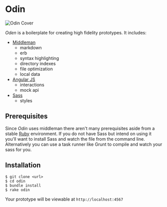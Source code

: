 # Odin

![Odin Cover](http://cdn2.dropmark.com/45280/c63746fd5cd903dd48e59f631dbff9c8fe856259/odin_cover_preview.png)

_Oden_ is a boilerplate for creating high fidelity prototypes. It includes:

- [Middleman](https://github.com/middleman/middleman)
	- markdown
	- erb
	- syntax highlighting
	- directory indexes
	- file optimization
	- local data
- [Angular JS](https://github.com/angular/angular.js)
	- interactions
	- mock api
- [Sass](https://github.com/sass/sass)
	- styles

## Prerequisites

Since _Odin_ uses middleman there aren't many prerequisites aside from a stable [Ruby](http://ruby-lang.org) environment. If you do not have Sass but intend on using it you'll want to install Sass and watch the file from the command line. Alternatively you can use a task runner like Grunt to compile and watch your sass for you.

## Installation

```
$ git clone <url>
$ cd odin
$ bundle install
$ rake odin
```

Your prototype will be viewable at `http://localhost:4567`